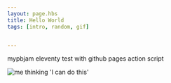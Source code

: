 ```yaml
---
layout: page.hbs
title: Hello World
tags: [intro, random, gif]


---
```


mypbjam eleventy test with github pages action script

![me thinking 'I can do this'](https://media.giphy.com/media/YTJXDIivNMPuNSMgc0/giphy-downsized.gif)
